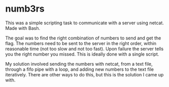 # numb3rs

This was a simple scripting task to communicate with a server using netcat. Made with Bash.

The goal was to find the right combination of numbers to send and get the flag. The numbers need to be sent to the server in the right order, within reasonable time (not too slow and not too fast). Upon failure the server tells you the right number you missed. This is ideally done with a single script.

My solution involved sending the numbers with netcat, from a text file, through a fifo pipe with a loop, and adding new numbers to the text file iteratively.
There are other ways to do this, but this is the solution I came up with.

